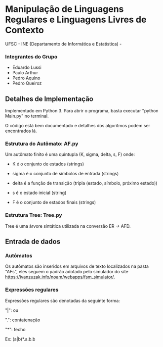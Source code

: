 # Manipulação de Linguagens Regulares e Linguagens Livres de Contexto

UFSC - INE (Departamento de Informática e Estatística) - <data>

### Integrantes do Grupo
  * Eduardo Lussi
  * Paulo Arthur
  * Pedro Aquino
  * Pedro Queiroz

## Detalhes de Implementação

Implementado em Python 3. Para abrir o programa, basta executar "python Main.py" no terminal.

O código está bem documentado e detalhes dos algoritmos podem ser encontrados lá.

### Estrutura do Autômato: AF.py

Um autômato finito é uma quíntupla (K, sigma, delta, s, F) onde:

  - K é o conjunto de estados (strings)

  - sigma é o conjunto de símbolos de entrada (strings)

  - delta é a função de transição (tripla (estado, símbolo, próximo estado))

  - s é o estado inicial (string)

  - F é o conjunto de estados finais (strings)

### Estrutura Tree: Tree.py

Tree é uma árvore sintática utilizada na conversão ER -> AFD.

## Entrada de dados

### Autômatos
Os autômatos são inseridos em arquivos de texto localizados na pasta "AFs", eles seguem o padrão adotado pelo simulador do site <https://ivanzuzak.info/noam/webapps/fsm_simulator/>.

### Expressões regulares

Expressões regulares são denotadas da seguinte forma:

"|": ou
 
".": contatenação
 
"*": fecho

Ex: (a|b)*.a.b.b
